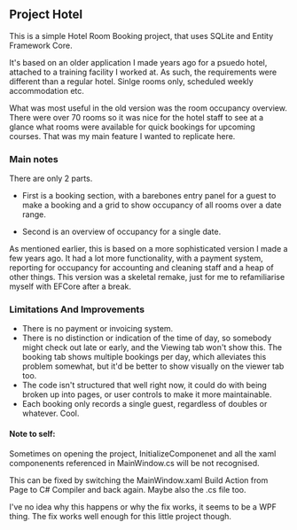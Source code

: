 ﻿## Project Hotel

This is a simple Hotel Room Booking project, that uses SQLite and Entity Framework Core. 

It's based on an older application I made years ago for a psuedo hotel, attached to a training facility I worked at.
As such, the requirements were different than a regular hotel. Sinlge rooms only, scheduled weekly accommodation etc.

What was most useful in the old version was the room occupancy overview. There were over 70 rooms so it was nice for the hotel staff to see at a glance what rooms were available for quick bookings for upcoming courses.
That was my main feature I wanted to replicate here.

### Main notes

There are only 2 parts. 

+ First is a booking section, with a barebones entry panel for a guest to make a booking and a grid to show occupancy of all rooms over a date range.

+ Second is an overview of occupancy for a single date.

As mentioned earlier, this is based on a more sophisticated version I made a few years ago. 
It had a lot more functionality, with a payment system, reporting for occupancy for accounting and cleaning staff and a heap of other things.
This version was a skeletal remake, just for me to refamiliarise myself with EFCore after a break.


### Limitations And Improvements
* There is no payment or invoicing system.
* There is no distinction or indication of the time of day, so somebody might check out late or early, and the Viewing tab won't show this.
The booking tab shows multiple bookings per day, which alleviates this problem somewhat, but it'd be better to show visually on the viewer tab too.
* The code isn't structured that well right now, it could do with being broken up into pages, or user controls to make it more maintainable.
* Each booking only records a single guest, regardless of doubles or whatever. Cool.




#### Note to self:
Sometimes on opening the project, InitializeComponenet and all the xaml componenents referenced in MainWindow.cs will be not recognised.

This can be fixed by switching the MainWindow.xaml Build Action from Page to C# Compiler and back again.
Maybe also the .cs file too.

I've no idea why this happens or why the fix works, it seems to be a WPF thing.
The fix works well enough for this little project though.
